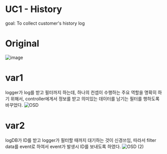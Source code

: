 # UC1 - History
goal: To collect customer's history log

# Original
![image](https://user-images.githubusercontent.com/49024958/118085118-cac57200-b3fc-11eb-86fc-557a8ae691a1.png)

# var1
logger가 log를 받고 필터까지 하는데, 하나의 컨셉이 수행하는 주요 역할을 명확히 하기 위해서, controller에게서 정보를 받고 의미있는 데이터를 남기는 필터를 행하도록 바꾸었다. 
![OSD](https://user-images.githubusercontent.com/49024958/118120476-ec3d5280-b42a-11eb-8037-9b5a11e934a5.png)

# var2
logDB가 ID를 받고 logger가 필터할 때까지 대기하는 것이 신경쓰임, 따라서 filter data를 event로 하여서 event가 발생시 ID를 보내도록 하였다.
![OSD (2)](https://user-images.githubusercontent.com/49024958/118120418-d16ade00-b42a-11eb-9c8d-7360c06ed714.png)
